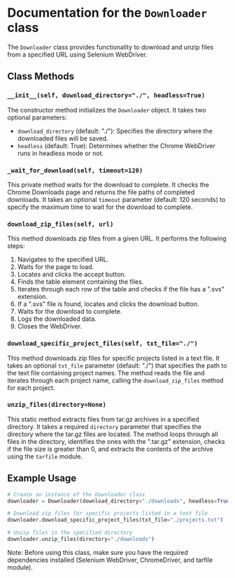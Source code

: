 # Documentation for the `Downloader` class

The `Downloader` class provides functionality to download and unzip files from a specified URL using Selenium WebDriver.

## Class Methods

### `__init__(self, download_directory="./", headless=True)`
The constructor method initializes the `Downloader` object. It takes two optional parameters:
- `download_directory` (default: "./"): Specifies the directory where the downloaded files will be saved.
- `headless` (default: True): Determines whether the Chrome WebDriver runs in headless mode or not.

### `_wait_for_download(self, timeout=120)`
This private method waits for the download to complete. It checks the Chrome Downloads page and returns the file paths of completed downloads. It takes an optional `timeout` parameter (default: 120 seconds) to specify the maximum time to wait for the download to complete.

### `download_zip_files(self, url)`
This method downloads zip files from a given URL. It performs the following steps:
1. Navigates to the specified URL.
2. Waits for the page to load.
3. Locates and clicks the accept button.
4. Finds the table element containing the files.
5. Iterates through each row of the table and checks if the file has a ".svs" extension.
6. If a ".svs" file is found, locates and clicks the download button.
7. Waits for the download to complete.
8. Logs the downloaded data.
9. Closes the WebDriver.

### `download_specific_project_files(self, txt_file="./")`
This method downloads zip files for specific projects listed in a text file. It takes an optional `txt_file` parameter (default: "./") that specifies the path to the text file containing project names. The method reads the file and iterates through each project name, calling the `download_zip_files` method for each project.

### `unzip_files(directory=None)`
This static method extracts files from tar.gz archives in a specified directory. It takes a required `directory` parameter that specifies the directory where the tar.gz files are located. The method loops through all files in the directory, identifies the ones with the ".tar.gz" extension, checks if the file size is greater than 0, and extracts the contents of the archive using the `tarfile` module.

## Example Usage

```python
# Create an instance of the Downloader class
downloader = Downloader(download_directory="./downloads", headless=True)

# Download zip files for specific projects listed in a text file
downloader.download_specific_project_files(txt_file="./projects.txt")

# Unzip files in the specified directory
downloader.unzip_files(directory="./downloads")
```

Note: Before using this class, make sure you have the required dependencies installed (Selenium WebDriver, ChromeDriver, and tarfile module).
